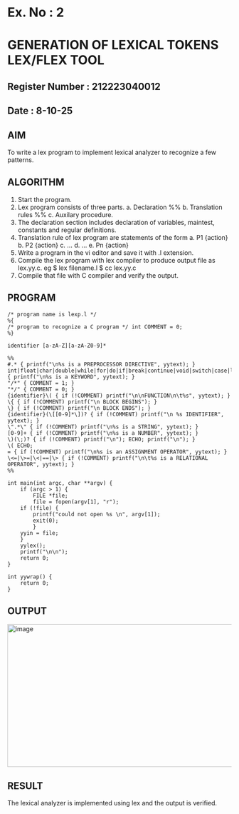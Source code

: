 # Ex. No : 2	
# GENERATION OF LEXICAL TOKENS LEX/FLEX TOOL
## Register Number : 212223040012
## Date : 8-10-25

## AIM   
To write a lex program to implement lexical analyzer to recognize a few patterns.

## ALGORITHM
1.	Start the program.
2.	Lex program consists of three parts.
    a.	Declaration %%
    b.	Translation rules %%
    c.	Auxilary procedure.
3.	The declaration section includes declaration of variables, maintest, constants and regular definitions.
4.	Translation rule of lex program are statements of the form
    a.	P1 {action}
    b.	P2 {action}
    c.	…
    d.	…
    e.	Pn {action}
5.	Write a program in the vi editor and save it with .l extension.
6.	Compile the lex program with lex compiler to produce output file as lex.yy.c. eg $ lex filename.l $ cc lex.yy.c
7.	Compile that file with C compiler and verify the output.

## PROGRAM
```
/* program name is lexp.l */
%{
/* program to recognize a C program */ int COMMENT = 0;
%}

identifier [a-zA-Z][a-zA-Z0-9]*

%%
#.* { printf("\n%s is a PREPROCESSOR DIRECTIVE", yytext); }
int|float|char|double|while|for|do|if|break|continue|void|switch|case|long|struct|const|typedef|return|else|goto { printf("\n%s is a KEYWORD", yytext); }
"/*" { COMMENT = 1; }
"*/" { COMMENT = 0; }
{identifier}\( { if (!COMMENT) printf("\n\nFUNCTION\n\t%s", yytext); }
\{ { if (!COMMENT) printf("\n BLOCK BEGINS"); }
\} { if (!COMMENT) printf("\n BLOCK ENDS"); }
{identifier}(\[[0-9]*\])? { if (!COMMENT) printf("\n %s IDENTIFIER", yytext); }
\".*\" { if (!COMMENT) printf("\n%s is a STRING", yytext); }
[0-9]+ { if (!COMMENT) printf("\n%s is a NUMBER", yytext); }
\)(\;)? { if (!COMMENT) printf("\n"); ECHO; printf("\n"); }
\( ECHO;
= { if (!COMMENT) printf("\n%s is an ASSIGNMENT OPERATOR", yytext); }
\<=|\>=|\<|==|\> { if (!COMMENT) printf("\n\t%s is a RELATIONAL OPERATOR", yytext); }
%%

int main(int argc, char **argv) { 
	if (argc > 1) {
		FILE *file;
		file = fopen(argv[1], "r"); 
	if (!file) {
		printf("could not open %s \n", argv[1]);
		exit(0);
		}
	yyin = file;
	}
	yylex();
	printf("\n\n");
	return 0;
}
 
int yywrap() {
	return 0;
}
```

## OUTPUT 
<img width="796" height="320" alt="image" src="https://github.com/user-attachments/assets/0b07fde5-fbf2-477f-b66c-8475b46cd260" />


## RESULT
The lexical analyzer is implemented using lex and the output is verified.
